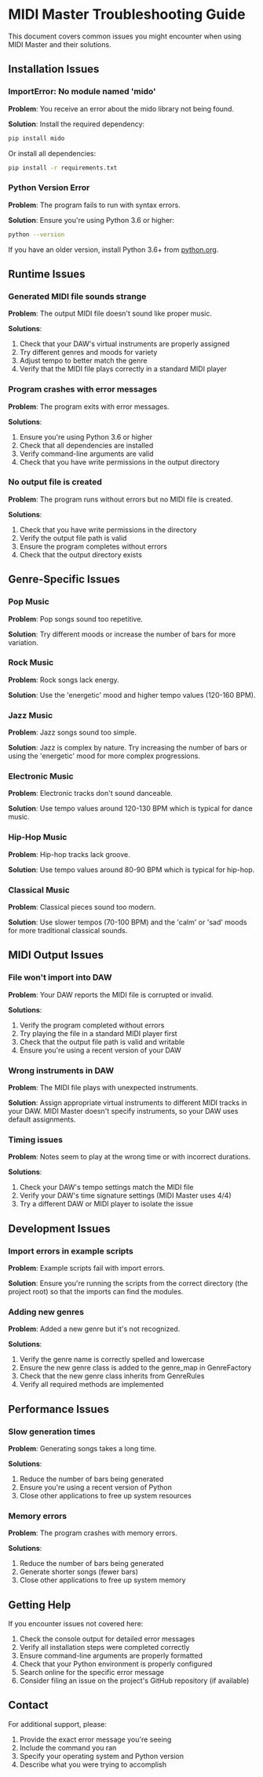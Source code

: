 # MIDI Master Troubleshooting Guide

This document covers common issues you might encounter when using MIDI Master and their solutions.

## Installation Issues

### ImportError: No module named 'mido'

**Problem**: You receive an error about the mido library not being found.

**Solution**: Install the required dependency:
```bash
pip install mido
```

Or install all dependencies:
```bash
pip install -r requirements.txt
```

### Python Version Error

**Problem**: The program fails to run with syntax errors.

**Solution**: Ensure you're using Python 3.6 or higher:
```bash
python --version
```

If you have an older version, install Python 3.6+ from [python.org](https://www.python.org/downloads/).

## Runtime Issues

### Generated MIDI file sounds strange

**Problem**: The output MIDI file doesn't sound like proper music.

**Solutions**:
1. Check that your DAW's virtual instruments are properly assigned
2. Try different genres and moods for variety
3. Adjust tempo to better match the genre
4. Verify that the MIDI file plays correctly in a standard MIDI player

### Program crashes with error messages

**Problem**: The program exits with error messages.

**Solutions**:
1. Ensure you're using Python 3.6 or higher
2. Check that all dependencies are installed
3. Verify command-line arguments are valid
4. Check that you have write permissions in the output directory

### No output file is created

**Problem**: The program runs without errors but no MIDI file is created.

**Solutions**:
1. Check that you have write permissions in the directory
2. Verify the output file path is valid
3. Ensure the program completes without errors
4. Check that the output directory exists

## Genre-Specific Issues

### Pop Music

**Problem**: Pop songs sound too repetitive.

**Solution**: Try different moods or increase the number of bars for more variation.

### Rock Music

**Problem**: Rock songs lack energy.

**Solution**: Use the 'energetic' mood and higher tempo values (120-160 BPM).

### Jazz Music

**Problem**: Jazz songs sound too simple.

**Solution**: Jazz is complex by nature. Try increasing the number of bars or using the 'energetic' mood for more complex progressions.

### Electronic Music

**Problem**: Electronic tracks don't sound danceable.

**Solution**: Use tempo values around 120-130 BPM which is typical for dance music.

### Hip-Hop Music

**Problem**: Hip-hop tracks lack groove.

**Solution**: Use tempo values around 80-90 BPM which is typical for hip-hop.

### Classical Music

**Problem**: Classical pieces sound too modern.

**Solution**: Use slower tempos (70-100 BPM) and the 'calm' or 'sad' moods for more traditional classical sounds.

## MIDI Output Issues

### File won't import into DAW

**Problem**: Your DAW reports the MIDI file is corrupted or invalid.

**Solutions**:
1. Verify the program completed without errors
2. Try playing the file in a standard MIDI player first
3. Check that the output file path is valid and writable
4. Ensure you're using a recent version of your DAW

### Wrong instruments in DAW

**Problem**: The MIDI file plays with unexpected instruments.

**Solution**: Assign appropriate virtual instruments to different MIDI tracks in your DAW. MIDI Master doesn't specify instruments, so your DAW uses default assignments.

### Timing issues

**Problem**: Notes seem to play at the wrong time or with incorrect durations.

**Solutions**:
1. Check your DAW's tempo settings match the MIDI file
2. Verify your DAW's time signature settings (MIDI Master uses 4/4)
3. Try a different DAW or MIDI player to isolate the issue

## Development Issues

### Import errors in example scripts

**Problem**: Example scripts fail with import errors.

**Solution**: Ensure you're running the scripts from the correct directory (the project root) so that the imports can find the modules.

### Adding new genres

**Problem**: Added a new genre but it's not recognized.

**Solutions**:
1. Verify the genre name is correctly spelled and lowercase
2. Ensure the new genre class is added to the genre_map in GenreFactory
3. Check that the new genre class inherits from GenreRules
4. Verify all required methods are implemented

## Performance Issues

### Slow generation times

**Problem**: Generating songs takes a long time.

**Solutions**:
1. Reduce the number of bars being generated
2. Ensure you're using a recent version of Python
3. Close other applications to free up system resources

### Memory errors

**Problem**: The program crashes with memory errors.

**Solutions**:
1. Reduce the number of bars being generated
2. Generate shorter songs (fewer bars)
3. Close other applications to free up system memory

## Getting Help

If you encounter issues not covered here:

1. Check the console output for detailed error messages
2. Verify all installation steps were completed correctly
3. Ensure command-line arguments are properly formatted
4. Check that your Python environment is properly configured
5. Search online for the specific error message
6. Consider filing an issue on the project's GitHub repository (if available)

## Contact

For additional support, please:
1. Provide the exact error message you're seeing
2. Include the command you ran
3. Specify your operating system and Python version
4. Describe what you were trying to accomplish